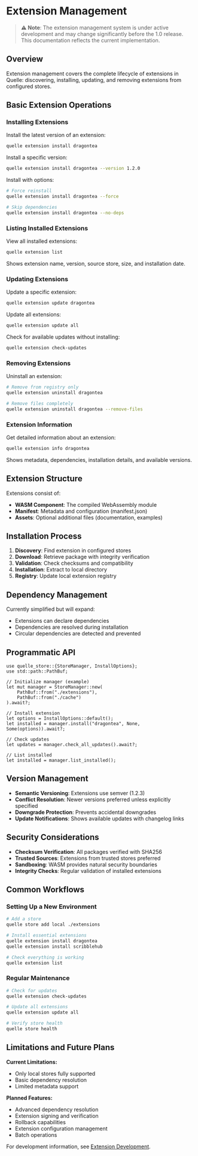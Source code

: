 # Extension Management

> **⚠️ Note**: The extension management system is under active development and may change significantly before the 1.0 release. This documentation reflects the current implementation.

## Overview

Extension management covers the complete lifecycle of extensions in Quelle: discovering, installing, updating, and removing extensions from configured stores.

## Basic Extension Operations

### Installing Extensions

Install the latest version of an extension:

```bash
quelle extension install dragontea
```

Install a specific version:

```bash
quelle extension install dragontea --version 1.2.0
```

Install with options:

```bash
# Force reinstall
quelle extension install dragontea --force

# Skip dependencies
quelle extension install dragontea --no-deps
```

### Listing Installed Extensions

View all installed extensions:

```bash
quelle extension list
```

Shows extension name, version, source store, size, and installation date.

### Updating Extensions

Update a specific extension:

```bash
quelle extension update dragontea
```

Update all extensions:

```bash
quelle extension update all
```

Check for available updates without installing:

```bash
quelle extension check-updates
```

### Removing Extensions

Uninstall an extension:

```bash
# Remove from registry only
quelle extension uninstall dragontea

# Remove files completely
quelle extension uninstall dragontea --remove-files
```

### Extension Information

Get detailed information about an extension:

```bash
quelle extension info dragontea
```

Shows metadata, dependencies, installation details, and available versions.

## Extension Structure

Extensions consist of:

- **WASM Component**: The compiled WebAssembly module
- **Manifest**: Metadata and configuration (manifest.json)
- **Assets**: Optional additional files (documentation, examples)

## Installation Process

1. **Discovery**: Find extension in configured stores
2. **Download**: Retrieve package with integrity verification
3. **Validation**: Check checksums and compatibility
4. **Installation**: Extract to local directory
5. **Registry**: Update local extension registry

## Dependency Management

Currently simplified but will expand:

- Extensions can declare dependencies
- Dependencies are resolved during installation
- Circular dependencies are detected and prevented

## Programmatic API

```rust,no_run
use quelle_store::{StoreManager, InstallOptions};
use std::path::PathBuf;

// Initialize manager (example)
let mut manager = StoreManager::new(
    PathBuf::from("./extensions"),
    PathBuf::from("./cache")
).await?;

// Install extension
let options = InstallOptions::default();
let installed = manager.install("dragontea", None, Some(options)).await?;

// Check updates
let updates = manager.check_all_updates().await?;

// List installed
let installed = manager.list_installed();
```

## Version Management

- **Semantic Versioning**: Extensions use semver (1.2.3)
- **Conflict Resolution**: Newer versions preferred unless explicitly specified
- **Downgrade Protection**: Prevents accidental downgrades
- **Update Notifications**: Shows available updates with changelog links

## Security Considerations

- **Checksum Verification**: All packages verified with SHA256
- **Trusted Sources**: Extensions from trusted stores preferred
- **Sandboxing**: WASM provides natural security boundaries
- **Integrity Checks**: Regular validation of installed extensions

## Common Workflows

### Setting Up a New Environment

```bash
# Add a store
quelle store add local ./extensions

# Install essential extensions
quelle extension install dragontea
quelle extension install scribblehub

# Check everything is working
quelle extension list
```

### Regular Maintenance

```bash
# Check for updates
quelle extension check-updates

# Update all extensions
quelle extension update all

# Verify store health
quelle store health
```

## Limitations and Future Plans

**Current Limitations:**
- Only local stores fully supported
- Basic dependency resolution
- Limited metadata support

**Planned Features:**
- Advanced dependency resolution
- Extension signing and verification
- Rollback capabilities
- Extension configuration management
- Batch operations

For development information, see [Extension Development](../development/extension-development.md).